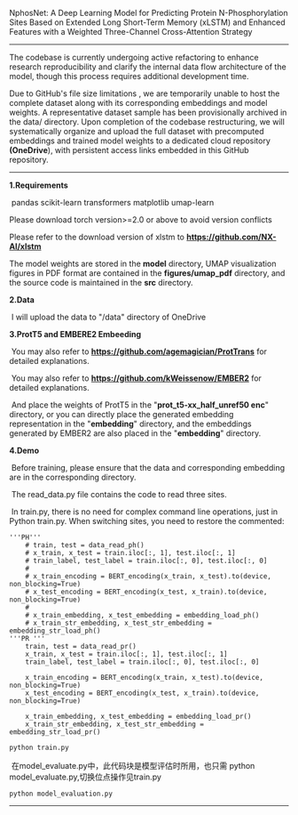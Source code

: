 NphosNet: A Deep Learning Model for Predicting Protein N-Phosphorylation Sites Based on Extended Long Short-Term Memory (xLSTM) and Enhanced Features with a Weighted Three-Channel Cross-Attention Strategy

------

The codebase is currently undergoing active refactoring to enhance research reproducibility and clarify the internal data flow architecture of the model, though this process requires additional development time.

Due to GitHub's file size limitations , we are temporarily unable to host the complete dataset along with its corresponding embeddings and model weights. A representative dataset sample has been provisionally archived in the data/ directory. Upon completion of the codebase restructuring, we will systematically organize and upload the full dataset with precomputed embeddings and trained model weights to a dedicated cloud repository **(OneDrive**), with persistent access links embedded in this GitHub repository.

------

**1.Requirements**

​	pandas
	scikit-learn
	transformers
	matplotlib
	umap-learn

Please download torch version>=2.0 or above to avoid version conflicts

Please refer to the download version of xlstm to **https://github.com/NX-AI/xlstm**

The model weights are stored in the **model** directory, UMAP visualization figures in PDF format are contained in the **figures/umap_pdf** directory, and the source code is maintained in the **src** directory.

**2.Data**

​	I will upload the data to "/data" directory of OneDrive

**3.ProtT5 and EMBERE2 Embeeding** 

​	You may also refer to **https://github.com/agemagician/ProtTrans** for detailed explanations.

​	You may also refer to **https://github.com/kWeissenow/EMBER2** for detailed explanations.

​	And place the weights of ProtT5 in the "**prot_t5-xx_half_unref50 enc**" directory, or you can directly place the generated embedding representation in the "**embedding**" directory, and the embeddings generated by EMBER2 are also placed in the "**embedding**" directory.

**4.Demo**

​	Before training, please ensure that the data and corresponding embedding are in the corresponding directory.

​	The read_data.py file contains the code to read three sites.

​	In train.py, there is no need for complex command line operations, just in Python train.py. When switching sites, you need to restore the commented:

```
'''PH'''
    # train, test = data_read_ph()
    # x_train, x_test = train.iloc[:, 1], test.iloc[:, 1]
    # train_label, test_label = train.iloc[:, 0], test.iloc[:, 0]
    #
    # x_train_encoding = BERT_encoding(x_train, x_test).to(device, non_blocking=True)
    # x_test_encoding = BERT_encoding(x_test, x_train).to(device, non_blocking=True)
    #
    # x_train_embedding, x_test_embedding = embedding_load_ph()
    # x_train_str_embedding, x_test_str_embedding = embedding_str_load_ph()
'''PR '''
    train, test = data_read_pr()
    x_train, x_test = train.iloc[:, 1], test.iloc[:, 1]
    train_label, test_label = train.iloc[:, 0], test.iloc[:, 0]

    x_train_encoding = BERT_encoding(x_train, x_test).to(device, non_blocking=True)
    x_test_encoding = BERT_encoding(x_test, x_train).to(device, non_blocking=True)

    x_train_embedding, x_test_embedding = embedding_load_pr()
    x_train_str_embedding, x_test_str_embedding = embedding_str_load_pr()
```

```python
python train.py
```

​	在model_evaluate.py中，此代码块是模型评估时所用，也只需 python model_evaluate.py,切换位点操作见train.py

```
python model_evaluation.py
```

------

